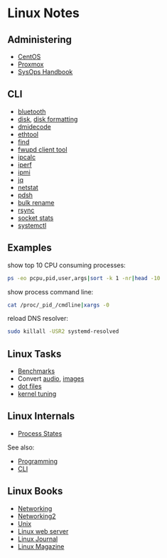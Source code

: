 # Linux Notes

## Administering

* [CentOS](../centos/)
* [Proxmox](../proxmox/)
* [SysOps Handbook](https://abarrak.gitbook.io/linux-sysops-handbook/)

## CLI

* [bluetooth](cli-bluetooth.html)
* [disk](cli-disk.html), [disk formatting](cli-disk-format.html)
* [dmidecode](cli-dmidecode.html)
* [ethtool](cli-ethtool.html)
* [find](cli-find.html)
* [fwupd client tool](cli-fwupdmgr.html)
* [ipcalc](cli-ipcalc.html)
* [iperf](cli-iperf.html)
* [ipmi](cli-ipmi.html)
* [jq](cli-jq.html)
* [netstat](cli-netstat.html)
* [pdsh](cli-pdsh.html)
* [bulk rename](cli-rename-files.html)
* [rsync](cli-rsync.html)
* [socket stats](cli-ss.html)
* [systemctl](cli-systemctl.html)

## Examples

show top 10 CPU consuming processes:
```sh
ps -eo pcpu,pid,user,args|sort -k 1 -nr|head -10
```
show process command line:
```sh
cat /proc/_pid_/cmdline|xargs -0
```
reload DNS resolver:
```sh
sudo killall -USR2 systemd-resolved
```

## Linux Tasks

* [Benchmarks](benchmarks/)
* Convert [audio](convert-audio.html), [images](convert-image.html)
* [dot files](/apps/dot-files)
* [kernel tuning](kernel-tuning.html)

## Linux Internals

* [Process States](https://raw.githubusercontent.com/abarrak/linux-sysops-handbook/main/images/process-states.png)

See also:

* [Programming](/programming/)
* [CLI](cli.html)


## Linux Books

* [Networking](http://nnc3.com/mags/networking/)
* [Networking2](http://nnc3.com/mags/Networking2/)
* [Unix](http://nnc3.com/mags/unix3/)
* [Linux web server](http://nnc3.com/mags/lnXwwwsvr/)
* [Linux Journal](http://nnc3.com/mags/LM18/LJ/tocindex.html)
* [Linux Magazine](http://nnc3.com/mags/LM10/)
